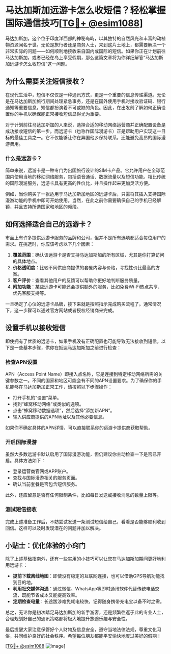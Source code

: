 # 马达加斯加远游卡怎么收短信？轻松掌握国际通信技巧[[TG💪+ @esim1088](https://t.me/s/esim1088)]

马达加斯加，这个位于印度洋西部的神秘岛屿，以其独特的自然风光和丰富的动植物资源闻名于世。无论是旅行者还是商务人士，来到这片土地上，都需要解决一个非常实际的问题——如何顺利地接收来自国内或国际的短信。如果你正在计划前往马达加斯加，或者已经在岛上享受假期，那么这篇文章将为你详细解答“马达加斯加远游卡怎么收短信”这一问题。

## 为什么需要关注短信接收？

在现代生活中，短信不仅仅是一种通讯方式，更是一个重要的信息传递渠道。无论是在马达加斯加旅行期间处理紧急事务，还是在国外使用手机时接收验证码、银行通知等重要信息，短信都扮演着不可或缺的角色。因此，在出发前了解如何正确设置你的手机以确保能正常接收短信显得尤为重要。

对于计划前往马达加斯加的人来说，选择合适的移动网络运营商并正确配置设备是成功接收短信的第一步。而远游卡（也称作国际漫游卡）正是帮助用户实现这一目标的最佳工具之一。它不仅能够让你在异国他乡保持联系，还能避免高昂的国际漫游费用。

### 什么是远游卡？

简单来说，远游卡是一种专门为出国旅行设计的SIM卡产品。它允许用户在全球范围内使用当地的移动网络服务，包括语音通话、数据流量以及短信功能。相比传统的国际漫游服务，远游卡具有更高的性价比，并且操作起来更加灵活方便。

例如，当你购买了一张适用于马达加斯加地区的远游卡后，只需将其插入支持国际漫游功能的手机中即可开始使用。当然，在此之前你需要确保自己的手机已经解锁，并且支持所选国家和地区的频段。

## 如何选择适合自己的远游卡？

市面上有许多提供远游卡服务的品牌和公司，但并不是所有选项都适合每位用户的需求。在挑选时，你应该考虑以下几个因素：

1. **覆盖范围**：确认该远游卡是否支持马达加斯加的所有区域，尤其是你打算访问的具体地点。
2. **价格透明度**：比较不同供应商提供的套餐内容与价格，寻找性价比最高的方案。
3. **客户评价**：查看其他用户的反馈可以帮助你更好地判断服务质量。
4. **附加功能**：某些远游卡可能还会提供额外的服务，比如免费Wi-Fi热点共享、优先客服支持等。

一旦确定了心仪的远游卡品牌，接下来就是按照指示完成购买流程了。通常情况下，这一步骤可以通过官方网站或者授权经销商来完成。

## 设置手机以接收短信

即使拥有了优质的远游卡，如果手机没有正确配置也可能导致无法接收到短信。以下是一些基本步骤，供你在抵达马达加斯加之前进行检查：

### 检查APN设置

APN（Access Point Name）即接入点名称，它是连接到特定移动网络所需的关键参数之一。不同的国家和地区可能会有不同的APN设置要求。为了确保你的手机能够在马达加斯加正常工作，请按照以下步骤操作：

- 打开手机的“设置”菜单。
- 找到“蜂窝移动网络”或类似的选项。
- 点击“蜂窝移动数据选项”，然后选择“添加新APN”。
- 输入供应商提供的APN地址以及其他必要信息。

如果你不确定具体的APN详情，可以直接联系你的远游卡提供商获取帮助。

### 开启国际漫游

虽然大多数远游卡默认启用了国际漫游功能，但仍建议你主动检查一下是否已开启。具体方法如下：

- 登录运营商官网或APP账户。
- 查找与国际漫游相关的服务页面。
- 确认当前套餐是否包含短信服务。

此外，还应留意是否有任何限制条件，比如每日发送或接收消息的数量上限等。

### 测试短信接收

完成上述准备工作后，不妨尝试发送一条测试短信给自己，看看是否能够顺利收到回信。这样可以及时发现潜在的问题并加以解决。

## 小贴士：优化体验的小窍门

除了上述基础指南外，还有一些实用的小技巧可以让您在马达加斯加期间更好地利用远游卡：

- **提前下载离线地图**：即使没有稳定的互联网连接，也可以借助GPS导航功能找到目的地。
- **利用社交媒体沟通**：通过微信、WhatsApp等即时通讯软件代替传统电话交流，既能节省成本又能提高效率。
- **定期检查电量**：长途跋涉难免耗电较快，记得随身携带充电宝以备不时之需。

总之，无论你是初次踏足马达加斯加的新手游客，还是频繁往返于此的专业人士，合理规划好自己的通讯策略都将极大地提升旅途乐趣与安全性。

最后提醒大家注意保管好个人财物及信息安全，遵守当地法律法规，尊重文化习俗，共同维护良好的社会秩序。希望每位朋友都能平安愉快地度过美好的假期！

[[TG💪+ @esim1088](https://t.me/s/esim1088) ![Image](https://i.postimg.cc/4NQfJmqS/Snipaste-2025-05-13-00-14-12.png)]